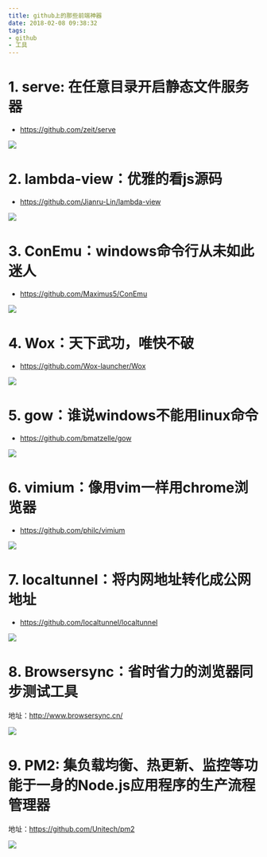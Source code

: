 ```yaml
---
title: github上的那些前端神器
date: 2018-02-08 09:38:32
tags:
- github
- 工具
---
```


# 1. serve: 在任意目录开启静态文件服务器
- https://github.com/zeit/serve

![](https://wdd.js.org/img/images/20180208093930_pRnErF_Screenshot.jpeg)


# 2. lambda-view：优雅的看js源码
- https://github.com/Jianru-Lin/lambda-view

![](https://wdd.js.org/img/images/20180208093942_n2HZ5Z_Screenshot.jpeg)


# 3. ConEmu：windows命令行从未如此迷人
- https://github.com/Maximus5/ConEmu

![](https://wdd.js.org/img/images/20180208093958_rE9cvM_Screenshot.jpeg)

# 4. Wox：天下武功，唯快不破
- https://github.com/Wox-launcher/Wox

![](https://wdd.js.org/img/images/20180208094014_SJzmnb_Screenshot.jpeg)


# 5. gow：谁说windows不能用linux命令
- https://github.com/bmatzelle/gow

![](https://wdd.js.org/img/images/20180208094028_KBQKT0_Screenshot.jpeg)


# 6. vimium：像用vim一样用chrome浏览器
- https://github.com/philc/vimium

![](https://wdd.js.org/img/images/20180208094044_xVRMWm_Screenshot.jpeg)

# 7. localtunnel：将内网地址转化成公网地址
- https://github.com/localtunnel/localtunnel

![](https://wdd.js.org/img/images/20180208094058_E8pr8Z_Screenshot.jpeg)

# 8. Browsersync：省时省力的浏览器同步测试工具

地址：http://www.browsersync.cn/

![](https://wdd.js.org/img/images/20180208094111_5udBpr_Screenshot.jpeg)

# 9. PM2: 集负载均衡、热更新、监控等功能于一身的Node.js应用程序的生产流程管理器
地址：https://github.com/Unitech/pm2

![](https://wdd.js.org/img/images/20180208094127_Wj5s2J_Screenshot.jpeg)
